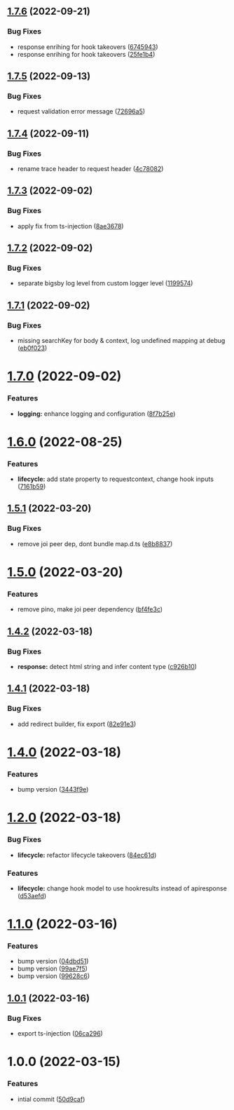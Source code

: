 ## [1.7.6](https://github.com/burketyler/bigsby/compare/v1.7.5...v1.7.6) (2022-09-21)


### Bug Fixes

* response enrihing for hook takeovers ([6745943](https://github.com/burketyler/bigsby/commit/6745943f0c7ee48822ec97d4e78ab34edba8e304))
* response enrihing for hook takeovers ([25fe1b4](https://github.com/burketyler/bigsby/commit/25fe1b4a0d6467e71e0c55f0579237a774dc243c))

## [1.7.5](https://github.com/burketyler/bigsby/compare/v1.7.4...v1.7.5) (2022-09-13)


### Bug Fixes

* request validation error message ([72696a5](https://github.com/burketyler/bigsby/commit/72696a564e25fc05b6b5241e09ef3d8deea4f03b))

## [1.7.4](https://github.com/burketyler/bigsby/compare/v1.7.3...v1.7.4) (2022-09-11)


### Bug Fixes

* rename trace header to request header ([4c78082](https://github.com/burketyler/bigsby/commit/4c78082e91c75fe3af043212e11fb5bf76a54730))

## [1.7.3](https://github.com/burketyler/bigsby/compare/v1.7.2...v1.7.3) (2022-09-02)


### Bug Fixes

* apply fix from ts-injection ([8ae3678](https://github.com/burketyler/bigsby/commit/8ae3678918edae1fb0f01f507feef9fd7bfd56fa))

## [1.7.2](https://github.com/burketyler/bigsby/compare/v1.7.1...v1.7.2) (2022-09-02)


### Bug Fixes

* separate bigsby log level from custom logger level ([1199574](https://github.com/burketyler/bigsby/commit/1199574cc9dceb128e32722b7147df766785f04c))

## [1.7.1](https://github.com/burketyler/bigsby/compare/v1.7.0...v1.7.1) (2022-09-02)


### Bug Fixes

* missing searchKey for body & context, log undefined mapping at debug ([eb0f023](https://github.com/burketyler/bigsby/commit/eb0f02323c5a94ee4d713c54868047071a82361e))

# [1.7.0](https://github.com/burketyler/bigsby/compare/v1.6.0...v1.7.0) (2022-09-02)


### Features

* **logging:** enhance logging and configuration ([8f7b25e](https://github.com/burketyler/bigsby/commit/8f7b25e662e83f8c14deef122c408a18f1888a00))

# [1.6.0](https://github.com/burketyler/bigsby/compare/v1.5.1...v1.6.0) (2022-08-25)


### Features

* **lifecycle:** add state property to requestcontext, change hook inputs ([7161b59](https://github.com/burketyler/bigsby/commit/7161b5975f57e3c82e4b6e030b89f0857e829dfb))

## [1.5.1](https://github.com/burketyler/bigsby/compare/v1.5.0...v1.5.1) (2022-03-20)


### Bug Fixes

* remove joi peer dep, dont bundle map.d.ts ([e8b8837](https://github.com/burketyler/bigsby/commit/e8b883705a22a490d46628b7fec725a84ad7fc9d))

# [1.5.0](https://github.com/burketyler/bigsby/compare/v1.4.2...v1.5.0) (2022-03-20)


### Features

* remove pino, make joi peer dependency ([bf4fe3c](https://github.com/burketyler/bigsby/commit/bf4fe3c090ce042a2c503707398278ca59e2fa28))

## [1.4.2](https://github.com/burketyler/bigsby/compare/v1.4.1...v1.4.2) (2022-03-18)


### Bug Fixes

* **response:** detect html string and infer content type ([c926b10](https://github.com/burketyler/bigsby/commit/c926b1032050eefe0d416cf46bfe7fe823d23aeb))

## [1.4.1](https://github.com/burketyler/bigsby/compare/v1.4.0...v1.4.1) (2022-03-18)


### Bug Fixes

* add redirect builder, fix export ([82e91e3](https://github.com/burketyler/bigsby/commit/82e91e34aeae5aa28644cf2e9f4568c6349883bd))

# [1.4.0](https://github.com/burketyler/bigsby/compare/v1.3.1...v1.4.0) (2022-03-18)


### Features

* bump version ([3443f9e](https://github.com/burketyler/bigsby/commit/3443f9e798eeac3dd3f5af88e0e290038d5b732a))

# [1.2.0](https://github.com/burketyler/bigsby/compare/v1.1.0...v1.2.0) (2022-03-18)


### Bug Fixes

* **lifecycle:** refactor lifecycle takeovers ([84ec61d](https://github.com/burketyler/bigsby/commit/84ec61dac7bde52b381e7c865b5524cacaa4809e))


### Features

* **lifecycle:** change hook model to use hookresults instead of apiresponse ([d53aefd](https://github.com/burketyler/bigsby/commit/d53aefd3cbec9242434d232cd0453d532efde8b8))

# [1.1.0](https://github.com/burketyler/bigsby/compare/v1.0.1...v1.1.0) (2022-03-16)


### Features

* bump version ([04dbd51](https://github.com/burketyler/bigsby/commit/04dbd5112cdc990077f15ba8cf7977c6ee980726))
* bump version ([99ae7f5](https://github.com/burketyler/bigsby/commit/99ae7f543a9dc7515780d971fdbe47f01c7c281c))
* bump version ([99628c6](https://github.com/burketyler/bigsby/commit/99628c6190234311fb8640f3c35d00d6c8eed1cf))

## [1.0.1](https://github.com/burketyler/bigsby/compare/v1.0.0...v1.0.1) (2022-03-16)


### Bug Fixes

* export ts-injection ([06ca296](https://github.com/burketyler/bigsby/commit/06ca29673b768f21248724f4e9006d38defac459))

# 1.0.0 (2022-03-15)


### Features

* intial commit ([50d9caf](https://github.com/burketyler/bigsby/commit/50d9caf105e1fb0473ce5942af68ba859d26aa48))
